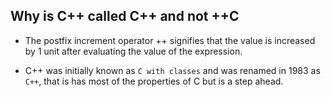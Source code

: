 ## Why is C++ called C++ and not ++C

- The postfix increment operator ++ signifies that the value is increased by 1 unit after evaluating the value of the expression.

- C++ was initially known as `C with classes` and was renamed in 1983 as `C++`, that is has most of the properties of C but is a step ahead.